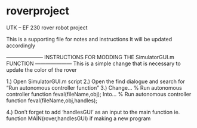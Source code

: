 # roverproject
UTK – EF 230 rover robot project

This is a supporting file for notes and instructions
It will be updated accordingly 

——————— INSTRUCTIONS FOR MODDING THE SimulatorGUI.m FUNCTION ———————
This is a simple change that is necessary to update the color of the rover

1.) Open SimulatorGUI.m script
2.) Open the find dialogue and search for  “Run autonomous controller function”
3.) Change…
                % Run autonomous controller function
                feval(fileName,obj);
    Into...
                % Run autonomous controller function
                feval(fileName,obj,handles);

4.) Don’t forget to add ‘handlesGUI’ as an input to the main function 
	ie. function MAIN(rover,handlesGUI) if making a new program
